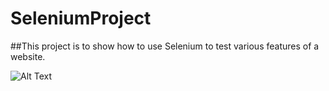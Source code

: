 # SeleniumProject
##This project is to show how to use Selenium to test various features of a website.





























![ Alt Text](https://media.giphy.com/media/6fNNokK2yJTpXmWtHC/giphy.gif)

